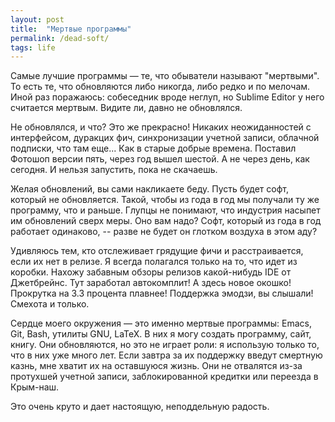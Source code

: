 ```yaml
---
layout: post
title:  "Мертвые программы"
permalink: /dead-soft/
tags: life
---
```


Самые лучшие программы — те, что обыватели называют "мертвыми".  То есть те, что
обновляются либо никогда, либо редко и по мелочам. Иной раз поражаюсь:
собеседник вроде неглуп, но Sublime Editor у него считается мертвым. Видите ли,
давно не обновлялся.

Не обновлялся, и что? Это же прекрасно! Никаких неожиданностей с интерфейсом,
дуракцих фич, синхронизации учетной записи, облачной подписки, что там
еще... Как в старые добрые времена. Поставил Фотошоп версии пять, через год
вышел шестой. А не через день, как сегодня. И нельзя запустить, пока не
скачаешь.

Желая обновлений, вы сами накликаете беду. Пусть будет софт, который не
обновляется. Такой, чтобы из года в год мы получали ту же программу, что и
раньше. Глупцы не понимают, что индустрия насыпет им обновлений сверх меры. Оно
вам надо? Софт, который из года в год работает одинаково, -- разве не будет он
глотком воздуха в этом аду?

Удивляюсь тем, кто отслеживает грядущие фичи и расстраивается, если их нет в
релизе. Я всегда полагался только на то, что идет из коробки. Нахожу забавным
обзоры релизов какой-нибудь IDE от Джетбрейнс. Тут заработал автокомплит! А
здесь новое окошко! Прокрутка на 3.3 процента плавнее! Поддержка эмодзи, вы
слышали! Смехота и только.

Сердце моего окружения — это именно мертвые программы: Emacs, Git, Bash, утилиты
GNU, LaTeX. В них я могу создать программу, сайт, книгу. Они обновляются, но это
не играет роли: я использую только то, что в них уже много лет. Если завтра за
их поддержку введут смертную казнь, мне хватит их на оставшуюся жизнь. Они не
отвалятся из-за протухшей учетной записи, заблокированной кредитки или переезда
в Крым-наш.

Это очень круто и дает настоящую, неподдельную радость.
